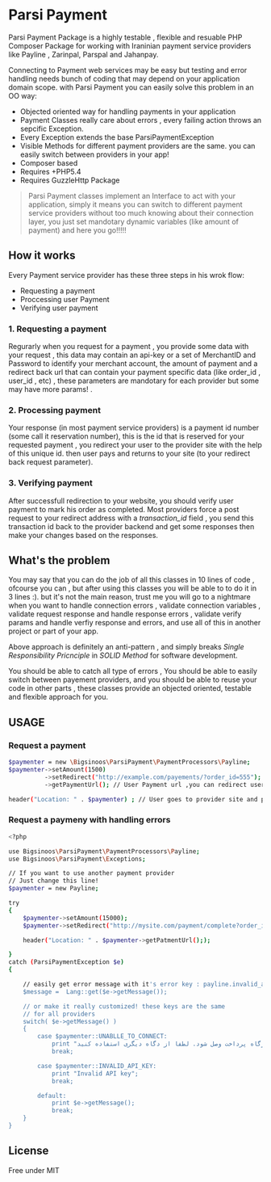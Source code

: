 Parsi Payment 
=========

Parsi Payment Package is a highly testable , flexible and resuable PHP Composer Package for working with Iraninian payment service providers like Payline , Zarinpal, Parspal and Jahanpay.

Connecting to Payment web services may be easy but testing and error handling needs bunch of coding that may depend on your application domain scope. with Parsi Payment you can easily solve this problem in an OO way:

  - Objected oriented way for handling payments in your application
  - Payment Classes really care about errors , every failing action throws an sepcific Exception.
  - Every Exception extends the base ParsiPaymentException
  - Visible Methods for different payment providers are the same. you can easily switch between providers in your app! 
  - Composer based
  - Requires +PHP5.4
  - Requires GuzzleHttp Package

> Parsi Payment classes implement an Interface to act with your application, simply it means you can switch to different payment service providers without too much knowing about their connection layer, you just set mandotary dynamic variables (like amount of payment) and here you go!!!!!

How it works
------------
Every Payment service provider has these three steps in his wrok flow:

 - Requesting a payment
 - Proccessing user Payment
 - Verifying user payment

### 1. Requesting a payment 
Regurarly when you request for a payment , you provide some data with your request , this data may contain an api-key or a set of MerchantID and Password to identify your merchant account, the amount of payment and a redirect back url that can contain your payment specific data (like order_id , user_id , etc) , these parameters are mandotary for each provider but some may have more params! .

### 2. Processing payment
Your response (in most payment service providers) is a payment id number (some call it reservation number), this is the id that is reserved for your requested payment , you redirect your user to the provider site with the help of this unique id. then user pays and returns to your site (to your redirect back request parameter). 

### 3. Verifying payment
After successfull redirection to your website, you should verify user payment to mark his order as  completed. Most providers force a post request to your redirect address with a *transaction_id* field , you send this transaction id back to the provider backend and get some responses then make your changes based on the responses.


What's the problem
------------------
You may say that you can do the job of all this classes in 10 lines of code , ofcourse you can , but after using this classes you will be able to to do it in 3 lines :). but it's not the main reason, trust me you will go to a nightmare when you want to handle connection errors , validate connection variables , validate request response and handle response errors , validate verify params and handle verfiy response and errors, and use all of this in another project or part of your app. 

Above approach is definitely an anti-pattern , and simply breaks *Single Responsibility Pricnciple*  in *SOLID Method* for software development.

You should be able to catch all type of errors , You should be able to easily switch between payement providers, and you should be able to reuse your code in other parts , these classes provide an objected oriented, testable and flexible approach for you.

USAGE
--------------
### Request a payment

```sh
$paymenter = new \Bigsinoos\ParsiPayment\PaymentProcessors\Payline;
$paymenter->setAmount(1500)
          ->setRedirect("http://example.com/payements/?order_id=555");
          ->getPaymentUrl(); // User Payment url ,you can redirect user to this url 

header("Location: " . $paymenter) ; // User goes to provider site and pays
```
### Request a paymeny with handling errors

```sh
<?php

use Bigsinoos\ParsiPayment\PaymentProcessors\Payline;
use Bigsinoos\ParsiPayment\Exceptions;

// If you want to use another payment provider 
// Just change this line! 
$paymenter = new Payline;

try
{
	$paymenter->setAmount(15000);
	$paymenter->setRedirect("http://mysite.com/payment/complete?order_id=255");

	header("Location: " . $paymenter->getPatmentUrl(););

}
catch (ParsiPaymentException $e)
{

	// easily get error message with it's error key : payline.invalid_api
	$message =  Lang::get($e->getMessage());

	// or make it really customized! these keys are the same
	// for all providers
	switch( $e->getMessage() )
	{
		case $paymenter::UNABLLE_TO_CONNECT:
			print "متاسفانه سیستم نمیتواند به درگاه پرداخت وصل شود. لطفا از دگاه دیگری استفاده کنید";
			break;

		case $paymenter::INVALID_API_KEY:
			print "Invalid API key";
			break;

		default:
			print $e->getMessage();
			break;
	}
}

```

License
----

Free under MIT
